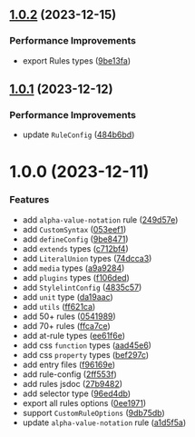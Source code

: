 ## [1.0.2](https://github.com/stylelint-types/stylelint-define-config/compare/v1.0.1...v1.0.2) (2023-12-15)


### Performance Improvements

* export Rules types ([9be13fa](https://github.com/stylelint-types/stylelint-define-config/commit/9be13fae6912456b5af3f5cf865b98040303848a))



## [1.0.1](https://github.com/stylelint-types/stylelint-define-config/compare/v1.0.0...v1.0.1) (2023-12-12)


### Performance Improvements

* update `RuleConfig` ([484b6bd](https://github.com/stylelint-types/stylelint-define-config/commit/484b6bd4b72319a012cd50e6d6be8192559ee863))



# 1.0.0 (2023-12-11)


### Features

* add `alpha-value-notation` rule ([249d57e](https://github.com/stylelint-types/stylelint-define-config/commit/249d57e50ae1e99528408db8952d552ab4c1580b))
* add `CustomSyntax` ([053eef1](https://github.com/stylelint-types/stylelint-define-config/commit/053eef1e4bc3d795a71542de0589d43aa0d2f56b))
* add `defineConfig` ([9be8471](https://github.com/stylelint-types/stylelint-define-config/commit/9be8471e63b4f67f0aac64518f8ec2d55160c195))
* add `extends` types ([c712bf4](https://github.com/stylelint-types/stylelint-define-config/commit/c712bf47d36a3f746fa89c3ad6d1909af8471852))
* add `LiteralUnion` types ([74dcca3](https://github.com/stylelint-types/stylelint-define-config/commit/74dcca3172bc35e61bba0da779be70fa7f420c20))
* add `media` types ([a9a9284](https://github.com/stylelint-types/stylelint-define-config/commit/a9a9284fcf4061304617bea70fbf35a779a2db53))
* add `plugins` types ([f106ded](https://github.com/stylelint-types/stylelint-define-config/commit/f106ded60f9fa4dada3e3d65423c6a9c09bb4592))
* add `StylelintConfig` ([4835c57](https://github.com/stylelint-types/stylelint-define-config/commit/4835c573973e70625ecf7ef78a53099450c6a58c))
* add `unit` type ([da19aac](https://github.com/stylelint-types/stylelint-define-config/commit/da19aac7fef6e54d492802e1dedb838dcd28f19b))
* add `utils` ([ff621ca](https://github.com/stylelint-types/stylelint-define-config/commit/ff621ca9d122a8dcb7ae61fd3621227a8cf8b943))
* add 50+ rules ([0541989](https://github.com/stylelint-types/stylelint-define-config/commit/0541989b7c4b6319255e6fbeeed1bf97c6535016))
* add 70+ rules ([ffca7ce](https://github.com/stylelint-types/stylelint-define-config/commit/ffca7ce0a6baea5d898a76df6adb35bd87e78523))
* add at-rule types ([ee61f6e](https://github.com/stylelint-types/stylelint-define-config/commit/ee61f6e8a11b41df2faf66835988109816c66683))
* add css `function` types ([aad45e6](https://github.com/stylelint-types/stylelint-define-config/commit/aad45e67120e551805c6f304f08fe8e39142cfe5))
* add css `property` types ([bef297c](https://github.com/stylelint-types/stylelint-define-config/commit/bef297c5202ea917f2457adcd45cbad617218d50))
* add entry files ([f96169e](https://github.com/stylelint-types/stylelint-define-config/commit/f96169e54bbfc185188eeb4918f070a50b8f5ec9))
* add rule-config ([2ff553f](https://github.com/stylelint-types/stylelint-define-config/commit/2ff553f345e383a17ea879b6097aaa80cfaa28ff))
* add rules jsdoc ([27b9482](https://github.com/stylelint-types/stylelint-define-config/commit/27b9482f333b1346cc76413bfbba86356b093119))
* add selector type ([96ed4db](https://github.com/stylelint-types/stylelint-define-config/commit/96ed4db5e7016007a5441fad1dd9c1f69df798a9))
* export all rules options ([0ee1971](https://github.com/stylelint-types/stylelint-define-config/commit/0ee1971900899cd5d3cd2fbdf992ba7b789a2c81))
* support `CustomRuleOptions` ([9db75db](https://github.com/stylelint-types/stylelint-define-config/commit/9db75db28ef732fe6e4c1008bc4b182a1c320c57))
* update `alpha-value-notation` rule ([a1d5f5a](https://github.com/stylelint-types/stylelint-define-config/commit/a1d5f5a8a7079fb5e2c114df02d1e39c206277fc))



